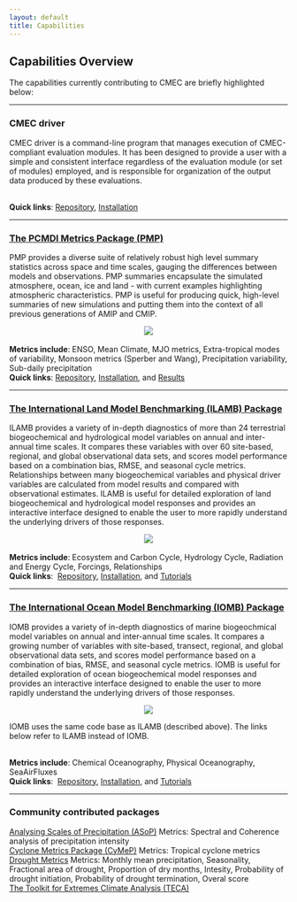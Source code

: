 ```yaml
---
layout: default
title: Capabilities
---
```


## Capabilities Overview

The capabilities currently contributing to CMEC are briefly highlighted below:

******
<!-- CMEC driver -->
<div class="span4 box">
<h3>
CMEC driver
</h3>
<p>
CMEC driver is a command-line program that manages execution of CMEC-compliant evaluation modules.  It has been designed to provide a user with a simple and consistent interface regardless of the evaluation module (or set of modules) employed, and is responsible for organization of the output data produced by these evaluations.
</p>
<br>
<strong>Quick links</strong>:
<a href="https://github.com/cmecmetrics/cmec-driver">Repository</a>, 
<a href="https://github.com/cmecmetrics/cmec-driver#installation">Installation</a>
</div>

******

<!-- PMP -->
<div class="span4 box">
<h3>
<a class="reference internal" href="pmp.html">The PCMDI Metrics Package (PMP)</a>
</h3>
<p>
PMP provides a diverse suite of relatively robust high level summary statistics
across space and time scales, gauging the differences between models and observations.
PMP summaries encapsulate the simulated atmosphere, ocean, ice and land - with
current examples highlighting atmospheric characteristics. PMP is useful for
producing quick, high-level summaries of new simulations and putting them into
the context of all previous generations of AMIP and CMIP.
</p>
<center>
<a border="0" href="pmp.html"><img src="{{site.baseurl}}/assets/images/pmp_cover_side_sm.png"></a>
</center>
<br>
<strong>Metrics include</strong>:
ENSO, Mean Climate, MJO metrics, Extra-tropical modes of variability, Monsoon metrics (Sperber and Wang), Precipitation variability, Sub-daily precipitation
<br>
<strong>Quick links</strong>:
<a href="https://github.com/PCMDI/pcmdi_metrics">Repository</a>, 
<a href="https://pcmdi.github.io/pcmdi_metrics/install.html">Installation</a>, and
<a href="results/physical.html">Results</a>
</div>

******

<!-- ILAMB -->
<a name="ILAMB"></a>
<div class="span4 box">
<h3>
<a class="reference internal" href="ilamb.html">The International Land
Model Benchmarking (ILAMB) Package</a>
</h3>
<p>
ILAMB provides a variety of in-depth diagnostics of more than 24
terrestrial biogeochemical and hydrological model variables on annual
and inter-annual time scales. It compares these variables with over
60 site-based, regional, and global observational data sets, and
scores model performance based on a combination bias, RMSE, and seasonal
cycle metrics. Relationships between many biogeochemical variables
and physical driver variables are calculated from model results and
compared with observational estimates. ILAMB is useful for detailed
exploration of land biogeochemical and hydrological model responses and
provides an interactive interface designed to enable the user to more
rapidly understand the underlying drivers of those responses.
</p>
<center>
<a border="0" href="ilamb.html"><img src="{{site.baseurl}}/assets/images/ilamb_biomass_sm.png"></a>
</center>
<br>
<strong>Metrics include</strong>: Ecosystem and Carbon Cycle, Hydrology Cycle, Radiation and Energy Cycle, Forcings, Relationships
<br>
<strong>Quick links</strong>:&nbsp;
<a href="https://github.com/rubisco-sfa/ILAMB">Repository</a>,
<a href="https://www.ilamb.org/doc/install.html">Installation</a>, and
<a href="https://www.ilamb.org/doc/tutorial.html">Tutorials</a>
</div>

******

<!-- IOMB -->
<a name="IOMB"></a>
<div class="span4 box">
<h3>
<a class="reference internal" href="iomb.html">The International Ocean Model
Benchmarking (IOMB) Package</a>
</h3>
<p>
IOMB provides a variety of in-depth diagnostics of marine biogeochmical
model variables on annual and inter-annual time scales. It compares a
growing number of variables with site-based, transect, regional, and
global observational data sets, and scores model performance based on a
combination of bias, RMSE, and seasonal cycle metrics. IOMB is useful
for detailed exploration of ocean biogeochemical model responses and
provides an interactive interface designed to enable the user to more
rapidly understand the underlying drivers of those responses.
</p>
<center>
<a border="0" href="iomb.html"><img src="{{site.baseurl}}/assets/images/iomb_temperature_sm.png"></a>
</center>
<p>IOMB uses the same code base as ILAMB (described above). The links below
refer to ILAMB instead of IOMB.</p>
<br>
<strong>Metrics include</strong>: Chemical Oceanography, Physical Oceanography, SeaAirFluxes
<br>
<strong>Quick links</strong>:&nbsp;
<a href="https://github.com/rubisco-sfa/ILAMB">Repository</a>,
<a href="https://www.ilamb.org/doc/install.html">Installation</a>, and
<a href="https://www.ilamb.org/doc/tutorial.html">Tutorials</a>
</div>

******

<!-- Community -->
<div class="span4 box">
<h3>
Community contributed packages
</h3>
<a href="https://github.com/nick-klingaman/ASoP">Analysing Scales of Precipitation (ASoP)</a> Metrics: Spectral and Coherence analysis of precipitation intensity
<br>
<a href="https://github.com/zarzycki/cymep">Cyclone Metrics Package (CyMeP)</a> Metrics: Tropical cyclone metrics
<br>
<a href="https://github.com/cmecmetrics/Drought_Metrics">Drought Metrics</a> Metrics: Monthly mean precipitation, Seasonality, Fractional area of drought, Proportion of dry months, Intesity, Probability of drought initiation, Probability of drought termination, Overal score
<br>
<a href="https://github.com/LBL-EESA/TECA">The Toolkit for Extremes Climate Analysis (TECA)</a>

